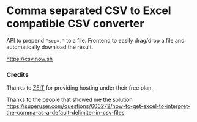 # Comma separated CSV to Excel compatible CSV converter

API to prepend `"sep=,"` to a file. Frontend to easily drag/drop a file and automatically download the result.

https://csv.now.sh

### Credits

Thanks to [ZEIT](https://zeit.co) for providing hosting under their free plan.

Thanks to the people that showed me the solution https://superuser.com/questions/606272/how-to-get-excel-to-interpret-the-comma-as-a-default-delimiter-in-csv-files

